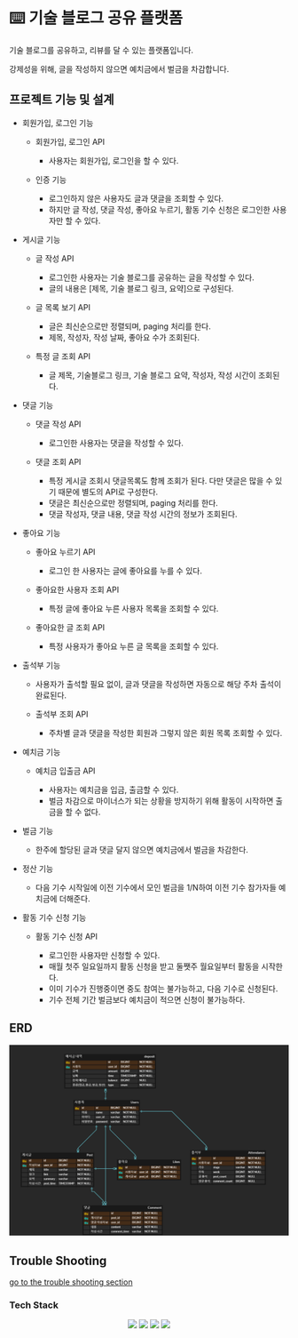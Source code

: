 # ⌨️ 기술 블로그 공유 플랫폼

기술 블로그를 공유하고, 리뷰를 달 수 있는 플랫폼입니다.

강제성을 위해, 글을 작성하지 않으면 예치금에서 벌금을 차감합니다.

## 프로젝트 기능 및 설계
- 회원가입, 로그인 기능

    - 회원가입, 로그인 API
      
        - 사용자는 회원가입, 로그인을 할 수 있다.
          
    - 인증 기능
      
        - 로그인하지 않은 사용자도 글과 댓글을 조회할 수 있다.
        - 하지만 글 작성, 댓글 작성, 좋아요 누르기, 활동 기수 신청은 로그인한 사용자만 할 수 있다.
- 게시글 기능
  
  - 글 작성 API
    
    - 로그인한 사용자는 기술 블로그를 공유하는 글을 작성할 수 있다.
    - 글의 내용은 \[제목, 기술 블로그 링크, 요약\]으로 구성된다.
      
  - 글 목록 보기 API
    
    - 글은 최신순으로만 정렬되며, paging 처리를 한다.
    - 제목, 작성자, 작성 날짜, 좋아요 수가 조회된다.
      
  - 특정 글 조회 API
    
    - 글 제목, 기술블로그 링크, 기술 블로그 요약, 작성자, 작성 시간이 조회된다.
      
- 댓글 기능
  
    - 댓글 작성 API
      
        - 로그인한 사용자는 댓글을 작성할 수 있다.
          
    - 댓글 조회 API
      
      - 특정 게시글 조회시 댓글목록도 함께 조회가 된다. 다만 댓글은 많을 수 있기 때문에 별도의 API로 구성한다.
      - 댓글은 최신순으로만 정렬되며, paging 처리를 한다.
      - 댓글 작성자, 댓글 내용, 댓글 작성 시간의 정보가 조회된다.
        
- 좋아요 기능
  
  - 좋아요 누르기 API
    
      - 로그인 한 사용자는 글에 좋아요를 누를 수 있다.
        
  - 좋아요한 사용자 조회 API
    
      - 특정 글에 좋아요 누른 사용자 목록을 조회할 수 있다.
        
  - 좋아요한 글 조회 API
    
      - 특정 사용자가 좋아요 누른 글 목록을 조회할 수 있다.
        
- 출석부 기능
  
  - 사용자가 출석할 필요 없이, 글과 댓글을 작성하면 자동으로 해당 주차 출석이 완료된다.
    
  - 출석부 조회 API
    
      - 주차별 글과 댓글을 작성한 회원과 그렇지 않은 회원 목록 조회할 수 있다.
        
- 예치금 기능
  
    - 예치금 입출금 API
      
        - 사용자는 예치금을 입금, 출금할 수 있다.
        - 벌금 차감으로 마이너스가 되는 상황을 방지하기 위해 활동이 시작하면 출금을 할 수 없다.
          
- 벌금 기능
  
  - 한주에 할당된 글과 댓글 달지 않으면 예치금에서 벌금을 차감한다.
    
- 정산 기능
  
  - 다음 기수 시작일에 이전 기수에서 모인 벌금을 1/N하여 이전 기수 참가자들 예치금에 더해준다.
    
- 활동 기수 신청 기능
  
  - 활동 기수 신청 API
    
      - 로그인한 사용자만 신청할 수 있다.    
      - 매월 첫주 일요일까지 활동 신청을 받고 둘쨋주 월요일부터 활동을 시작한다.
      - 이미 기수가 진행중이면 중도 참여는 불가능하고, 다음 기수로 신청된다.
      - 기수 전체 기간 벌금보다 예치금이 적으면 신청이 불가능하다.


## ERD
![ERD](doc/img/updated_erd.png)

## Trouble Shooting
[go to the trouble shooting section](doc/TROUBLE_SHOOTING.md)

### Tech Stack
<div align=center> 
  <img src="https://img.shields.io/badge/java-007396?style=for-the-badge&logo=java&logoColor=white"> 
  <img src="https://img.shields.io/badge/spring-6DB33F?style=for-the-badge&logo=spring&logoColor=white"> 
  <img src="https://img.shields.io/badge/mysql-4479A1?style=for-the-badge&logo=mysql&logoColor=white"> 
  <img src="https://img.shields.io/badge/git-F05032?style=for-the-badge&logo=git&logoColor=white">
</div>
